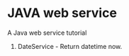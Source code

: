 JAVA web service
================

A Java web service tutorial

1. DateService - Return datetime now.


